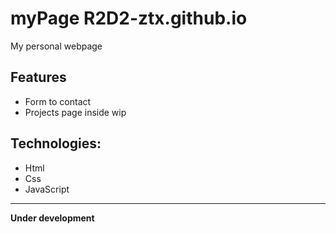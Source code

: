 # myPage R2D2-ztx.github.io
My personal webpage

## Features

- Form to contact
- Projects page inside wip

## Technologies:

- Html
- Css 
- JavaScript
----

**Under development**

